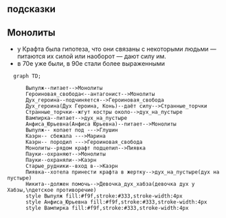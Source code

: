 ## подсказки

## Монолиты

* у Крафта была гипотеза, что они связаны с некоторыми людьми — питаются их силой или наоборот — дают силу им.
* в 70е уже были, в 90е стали более выраженными


```mermaid
  graph TD;

      Выпулж--питает-->Монолиты
      Героиновая_свобода<--антагонист-->Монолиты
      Дух_героина--подчиняется-->Героиновая_свобода
      Дух_героина(Дух Героина, Конь)--даёт силу-->Странные_торчки
      Странные_торчки--жгут костры около-->дух_на_пустыре
      Вампирка--питает-->дух_на_пустыре
      Анфиса_Юрьевна(Анфиса Юрьевна)--питает-->Монолиты
      Выпулж-- копает под --->Глушин
      Каэрн-- сбежала --->Марина
      Каэрн-- породил --->Героиновая_свобода
      Монолиты--рядом крафт подцепил-->Пиявка
      Пауки--охраняют-->Монолиты
      Пауки--охраняли-->Каэрн
      Старые_рудники--вход в-->Каэрн
      Пиявка--хотела принести крафта в жертку-->дух_на_пустыре(дух на пустыре)
      Никита--должен помочь-->Девочка_дух_хабза(девочка дух у Хабзы,\nдетское противоречие)
      style Выпулж fill:#f9f,stroke:#333,stroke-width:4px
      style Анфиса_Юрьевна fill:#f9f,stroke:#333,stroke-width:4px
      style Вампирка fill:#f9f,stroke:#333,stroke-width:4px
      
```
